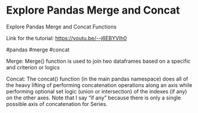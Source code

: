 # Explore Pandas Merge and Concat
Explore Pandas Merge and Concat Functions


Link for the tutorial: https://youtu.be/--j6EBYVIh0

#pandas #merge #concat

Merge: 
Merge() function is used to join two dataframes based on a specific and criterion or logics 



Concat:
The concat() function (in the main pandas namespace) does all of the heavy lifting of performing concatenation operations along an axis while performing optional set logic (union or intersection) of the indexes (if any) on the other axes. Note that I say “if any” because there is only a single possible axis of concatenation for Series.



